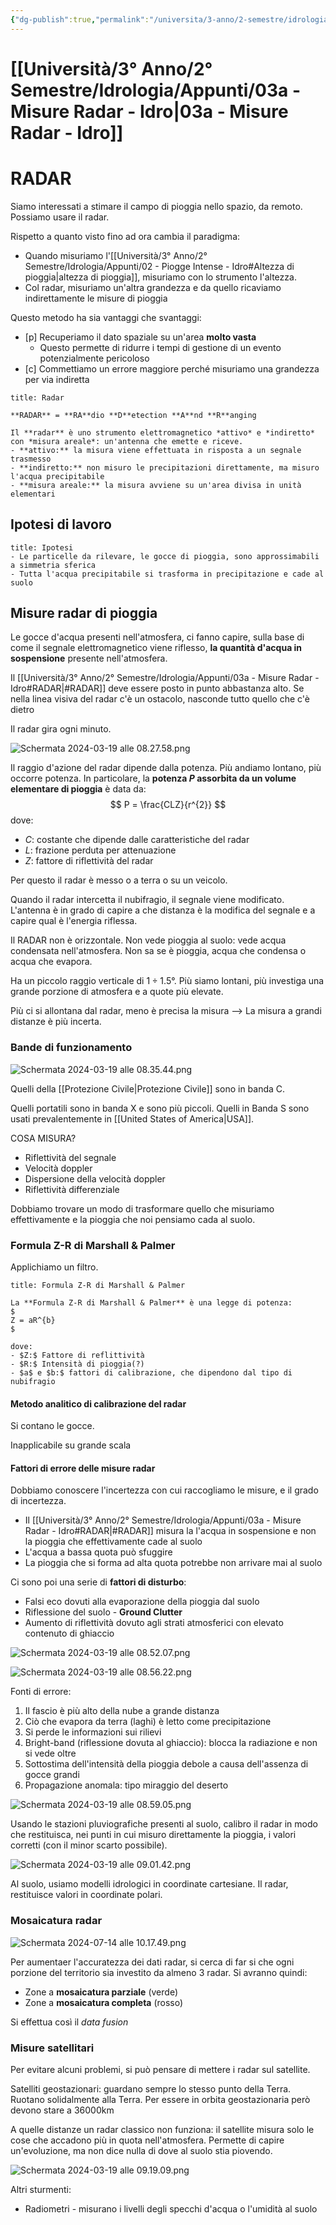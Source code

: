 ```yaml
---
{"dg-publish":true,"permalink":"/universita/3-anno/2-semestre/idrologia/appunti/03a-misure-radar-idro/"}
---
```


# [[Università/3° Anno/2° Semestre/Idrologia/Appunti/03a - Misure Radar - Idro\|03a - Misure Radar - Idro]]



# RADAR

Siamo interessati a stimare il campo di pioggia nello spazio, da remoto. Possiamo usare il radar.

Rispetto a quanto visto fino ad ora cambia il paradigma: 
- Quando misuriamo l'[[Università/3° Anno/2° Semestre/Idrologia/Appunti/02 - Piogge Intense - Idro#Altezza di pioggia\|altezza di pioggia]], misuriamo con lo strumento l'altezza.
- Col radar, misuriamo un'altra grandezza e da quello ricaviamo indirettamente le misure di pioggia

Questo metodo ha sia vantaggi che svantaggi:
- [p] Recuperiamo il dato spaziale su un'area **molto vasta**
	- Questo permette di ridurre i tempi di gestione di un evento potenzialmente pericoloso 
- [c] Commettiamo un errore maggiore perché misuriamo una grandezza per via indiretta

```ad-Definizione
title: Radar

**RADAR** = **RA**dio **D**etection **A**nd **R**anging

Il **radar** è uno strumento elettromagnetico *attivo* e *indiretto* con *misura areale*: un'antenna che emette e riceve.
- **attivo:** la misura viene effettuata in risposta a un segnale trasmesso
- **indiretto:** non misuro le precipitazioni direttamente, ma misuro l'acqua precipitabile
- **misura areale:** la misura avviene su un'area divisa in unità elementari

```

## Ipotesi di lavoro

```ad-tip
title: Ipotesi
- Le particelle da rilevare, le gocce di pioggia, sono approssimabili a simmetria sferica
- Tutta l'acqua precipitabile si trasforma in precipitazione e cade al suolo

```


## Misure radar di pioggia


Le gocce d'acqua presenti nell'atmosfera, ci fanno capire, sulla base di come il segnale elettromagnetico viene riflesso, **la quantità d'acqua in sospensione** presente nell'atmosfera.

Il [[Università/3° Anno/2° Semestre/Idrologia/Appunti/03a - Misure Radar - Idro#RADAR\|#RADAR]] deve essere posto in punto abbastanza alto. Se nella linea visiva del radar c'è un ostacolo, nasconde tutto quello che c'è dietro

Il radar gira ogni minuto.


![Schermata 2024-03-19 alle 08.27.58.png](/img/user/Universit%C3%A0/3%C2%B0%20Anno/2%C2%B0%20Semestre/Idrologia/Appunti/allegati/allegati/Schermata%202024-03-19%20alle%2008.27.58.png)

Il raggio d'azione del radar dipende dalla potenza. Più andiamo lontano, più occorre potenza. In particolare, la **potenza $P$ assorbita da un volume elementare di pioggia** è data da:
$$
P = \frac{CLZ}{r^{2}}
$$
dove:
- $C:$ costante che dipende dalle caratteristiche del radar
- $L:$ frazione perduta per attenuazione
- $Z:$ fattore di riflettività del radar

Per questo il radar è messo o a terra o su un veicolo.

Quando il radar intercetta il nubifragio, il segnale viene modificato. L'antenna è in grado di capire a che distanza è la modifica del segnale e a capire qual è l'energia riflessa.

Il RADAR non è orizzontale. Non vede pioggia al suolo: vede acqua condensata nell'atmosfera. Non sa se è pioggia, acqua che condensa o acqua che evapora.

Ha un piccolo raggio verticale di $1\div 1.5 °$. Più siamo lontani, più investiga una grande porzione di atmosfera e a quote più elevate.

Più ci si allontana dal radar, meno è precisa la misura --> La misura a grandi distanze è più incerta.

### Bande di funzionamento

![Schermata 2024-03-19 alle 08.35.44.png](/img/user/Universit%C3%A0/3%C2%B0%20Anno/2%C2%B0%20Semestre/Idrologia/Appunti/allegati/allegati/Schermata%202024-03-19%20alle%2008.35.44.png)

Quelli della [[Protezione Civile\|Protezione Civile]] sono in banda C.

Quelli portatili sono in banda X e sono più piccoli. Quelli in Banda S sono usati prevalentemente in [[United States of America\|USA]].

COSA MISURA?
- Riflettività del segnale
- Velocità doppler
- Dispersione della velocità doppler
- Riflettività differenziale

Dobbiamo trovare un modo di trasformare quello che misuriamo effettivamente e la pioggia che noi pensiamo cada al suolo.

### Formula Z-R di Marshall & Palmer

Applichiamo un filtro.

```ad-Teo
title: Formula Z-R di Marshall & Palmer

La **Formula Z-R di Marshall & Palmer** è una legge di potenza:
$
Z = aR^{b}
$

dove:
- $Z:$ Fattore di reflittività
- $R:$ Intensità di pioggia(?)
- $a$ e $b:$ fattori di calibrazione, che dipendono dal tipo di nubifragio

```

#### Metodo analitico di calibrazione del radar

Si contano le gocce.

Inapplicabile su grande scala

#### Fattori di errore delle misure radar

Dobbiamo conoscere l'incertezza con cui raccogliamo le misure, e il grado di incertezza.

- Il [[Università/3° Anno/2° Semestre/Idrologia/Appunti/03a - Misure Radar - Idro#RADAR\|#RADAR]] misura la l'acqua in sospensione e non la pioggia che effettivamente cade al suolo
- L'acqua a bassa quota può sfuggire
- La pioggia che si forma ad alta quota potrebbe non arrivare mai al suolo

Ci sono poi una serie di **fattori di disturbo**:
- Falsi eco dovuti alla evaporazione della pioggia dal suolo
- Riflessione del suolo - **Ground Clutter**
- Aumento di riflettività dovuto agli strati atmosferici con elevato contenuto di ghiaccio


![Schermata 2024-03-19 alle 08.52.07.png](/img/user/Universit%C3%A0/3%C2%B0%20Anno/2%C2%B0%20Semestre/Idrologia/Appunti/allegati/allegati/Schermata%202024-03-19%20alle%2008.52.07.png)

![Schermata 2024-03-19 alle 08.56.22.png](/img/user/Universit%C3%A0/3%C2%B0%20Anno/2%C2%B0%20Semestre/Idrologia/Appunti/allegati/allegati/Schermata%202024-03-19%20alle%2008.56.22.png)

Fonti di errore:
1. Il fascio è più alto della nube a grande distanza
2. Ciò che evapora da terra (laghi) è letto come precipitazione
3. Si perde le informazioni sui rilievi
4. Bright-band (riflessione dovuta al ghiaccio): blocca la radiazione e non si vede oltre
5. Sottostima dell'intensità della pioggia debole a causa dell'assenza di gocce grandi
6. Propagazione anomala: tipo miraggio del deserto

![Schermata 2024-03-19 alle 08.59.05.png](/img/user/Universit%C3%A0/3%C2%B0%20Anno/2%C2%B0%20Semestre/Idrologia/Appunti/allegati/Schermata%202024-03-19%20alle%2008.59.05.png)

Usando le stazioni pluviografiche presenti al suolo, calibro il radar in modo che restituisca, nei punti in cui misuro direttamente la pioggia, i valori corretti (con il minor scarto possibile).

![Schermata 2024-03-19 alle 09.01.42.png](/img/user/Universit%C3%A0/3%C2%B0%20Anno/2%C2%B0%20Semestre/Idrologia/Appunti/allegati/allegati/Schermata%202024-03-19%20alle%2009.01.42.png)

Al suolo, usiamo modelli idrologici in coordinate cartesiane. Il radar, restituisce valori in coordinate polari.


### Mosaicatura radar

![Schermata 2024-07-14 alle 10.17.49.png](/img/user/Schermata%202024-07-14%20alle%2010.17.49.png)

Per aumentaer l'accuratezza dei dati radar, si cerca di far si che ogni porzione del territorio sia investito da almeno 3 radar. Si avranno quindi:
- Zone a **mosaicatura parziale** (verde)
- Zone a **mosaicatura completa** (rosso)

Si effettua così il *data fusion*

### Misure satellitari

Per evitare alcuni problemi, si può pensare di mettere i radar sul satellite.

Satelliti geostazionari: guardano sempre lo stesso punto della Terra. Ruotano solidalmente alla Terra. Per essere in orbita geostazionaria però devono stare a 36000km

A quelle distanze un radar classico non funziona: il satellite misura solo le cose che accadono più in quota nell'atmosfera. Permette di capire un'evoluzione, ma non dice nulla di dove al suolo stia piovendo.

![Schermata 2024-03-19 alle 09.19.09.png](/img/user/Universit%C3%A0/3%C2%B0%20Anno/2%C2%B0%20Semestre/Idrologia/Appunti/allegati/allegati/Schermata%202024-03-19%20alle%2009.19.09.png)

Altri sturmenti:
- Radiometri - misurano i livelli degli specchi d'acqua o l'umidità al suolo









